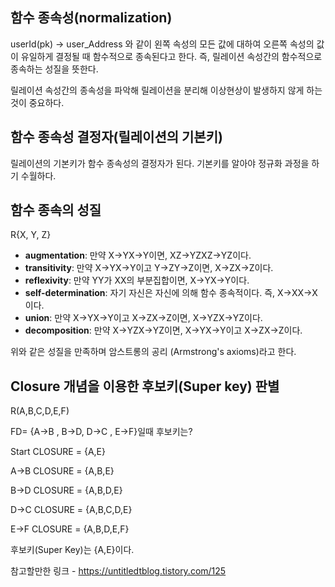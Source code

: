 ## 함수 종속성(normalization)

userId(pk) -> user_Address 와 같이 왼쪽 속성의 모든 값에 대하여 오른쪽 속성의 값이 유일하게 결정될 때 함수적으로 종속된다고 한다. 즉, 릴레이션 속성간의  함수적으로 종속하는 성질을 뜻한다.

릴레이션 속성간의 종속성을 파악해 릴레이션을 분리해 이상현상이 발생하지 않게 하는것이 중요하다.



## 함수 종속성 결정자(릴레이션의 기본키)

릴레이션의 기본키가 함수 종속성의 결정자가 된다. 기본키를 알아야 정규화 과정을 하기 수월하다.



## 함수 종속의 성질

R{X, Y, Z} 

- **augmentation**: 만약 X→YX→Y이면, XZ→YZXZ→YZ이다.
- **transitivity**: 만약 X→YX→Y이고 Y→ZY→Z이면, X→ZX→Z이다.
- **reflexivity**: 만약 YY가 XX의 부분집합이면, X→YX→Y이다.
- **self-determination**: 자기 자신은 자신에 의해 함수 종속적이다. 즉, X→XX→X이다.
- **union**: 만약 X→YX→Y이고 X→ZX→Z이면, X→YZX→YZ이다.
- **decomposition**: 만약 X→YZX→YZ이면, X→YX→Y이고 X→ZX→Z이다.

위와 같은 성질을 만족하며 암스트롱의 공리 (Armstrong's axioms)라고 한다.



## Closure 개념을 이용한 후보키(Super key) 판별

R(A,B,C,D,E,F)

FD= {A->B , B->D, D->C , E->F}일때 후보키는?

Start CLOSURE = {A,E}

A->B CLOSURE = {A,B,E}

B->D CLOSURE = {A,B,D,E}

D->C CLOSURE = {A,B,C,D,E}

E->F CLOSURE = {A,B,D,E,F}

후보키(Super Key)는 {A,E}이다.



참고할만한 링크 - https://untitledtblog.tistory.com/125
